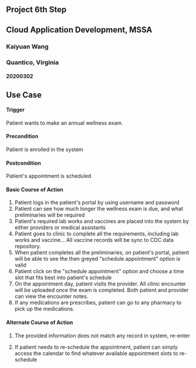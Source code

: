 ## Project 6th Step

## Cloud Application Development, MSSA

### Kaiyuan Wang

### Quantico, Virginia

#### 20200302



## Use Case

#### Trigger

Patient wants to make an annual wellness exam.

#### Precondition

Patient is enrolled in the system

#### Postcondition

Patient's appointment is scheduled

#### Basic Course of Action

1. Patient logs in the patient's portal by using username and password
2. Patient can see how much longer the wellness exam is due, and what preliminaries will be required
3. Patient's required lab works and vaccines are placed into the system by either providers or medical assistants
4. Patient goes to clinic to complete all the requirements, including lab works and vaccine... All vaccine records will be sync to CDC data repository.
5. When patient completes all the preliminaries, on patient's portal, patient will be able to see the then greyed "schedule appointment" option is valid
6. Patient click on the "schedule appointment" option and choose a time slot that fits best into patient's schedule
7. On the appointment day, patient visits the provider. All clinic encounter will be uploaded once the exam is completed. Both patient and provider can view the encounter notes.
8. If any medications are prescribes, patient can go to any pharmacy to pick up the medications.

#### Alternate Course of Action

1. The provided information does not match any record in system, re-enter

7. If patient needs to re-schedule the appointment, patient can simply access the calendar to find whatever available appointment slots to re-schedule
